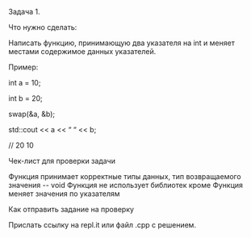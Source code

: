 Задача 1.

Что нужно сделать:

Написать функцию, принимающую два указателя на int и меняет местами содержимое данных указателей.

Пример:

int a = 10;

int b = 20;

swap(&a, &b);

std::cout << a << “ “ << b;

// 20 10


Чек-лист для проверки задачи

Функция принимает корректные типы данных, тип возвращаемого значения -- void
Функция не использует библиотек кроме <iostream>
Функция меняет значения по указателям


Как отправить задание на проверку

Прислать ссылку на repl.it или файл .срр с решением.